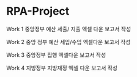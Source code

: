 # RPA-Project

Work 1 중앙정부 예산 세출/ 지출 엑셀 다운 보고서 작성

Work 2 중앙 정부 예산 세입/수입 엑셀다운 보고서 작성

Work 3 중앙정부 집행 엑셀다운 보고서 작성

Work 4 지방정부 지방재정 엑셀 다운 보고서 작성
